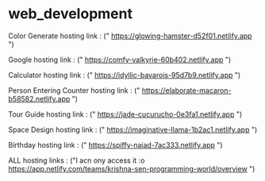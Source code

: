 # web_development
Color Generate hosting link : (" https://glowing-hamster-d52f01.netlify.app ")

Google hosting link : (" https://comfy-valkyrie-60b402.netlify.app ")

Calculator hosting link : (" https://idyllic-bavarois-95d7b9.netlify.app ")

Person Entering Counter hosting link : (" https://elaborate-macaron-b58582.netlify.app ")

Tour Guide hosting link : (" https://jade-cucurucho-0e3fa1.netlify.app ")

Space Design hosting link : (" https://imaginative-llama-1b2ac1.netlify.app ")

Birthday hosting link : (" https://spiffy-naiad-7ac333.netlify.app ")

ALL  hosting links : ("I acn ony access it :o https://app.netlify.com/teams/krishna-sen-programming-world/overview ")

